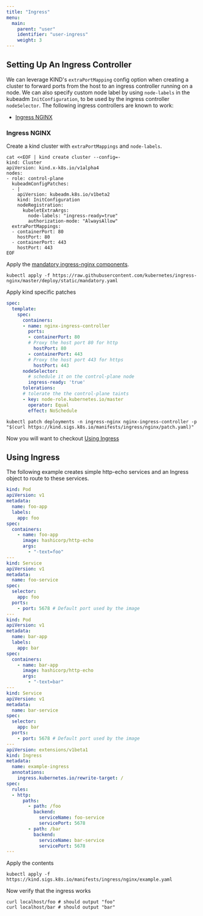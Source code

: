 ```yaml
---
title: "Ingress"
menu:
  main:
    parent: "user"
    identifier: "user-ingress"
    weight: 3
---
```


## Setting Up An Ingress Controller

We can leverage KIND's `extraPortMapping` config option when creating a cluster to
forward ports from the host to an ingress controller running on a node. We can also specify 
custom node label by using `node-labels` in the kubeadm `InitConfiguration`, to be used
by the ingress controller `nodeSelector`.
The following ingress controllers are known to work:

 - [Ingress NGINX](#ingress-nginx)

### Ingress NGINX

Create a kind cluster with `extraPortMappings` and `node-labels`.

```shell script
cat <<EOF | kind create cluster --config=-
kind: Cluster
apiVersion: kind.x-k8s.io/v1alpha4
nodes:
- role: control-plane
  kubeadmConfigPatches:
  - |
    apiVersion: kubeadm.k8s.io/v1beta2
    kind: InitConfiguration
    nodeRegistration:
      kubeletExtraArgs:
        node-labels: "ingress-ready=true"
        authorization-mode: "AlwaysAllow"
  extraPortMappings:
  - containerPort: 80
    hostPort: 80
  - containerPort: 443
    hostPort: 443
EOF
```
Apply the [mandatory ingress-nginx components](https://kubernetes.github.io/ingress-nginx/deploy/#prerequisite-generic-deployment-command).

```shell script
kubectl apply -f https://raw.githubusercontent.com/kubernetes/ingress-nginx/master/deploy/static/mandatory.yaml
```
Apply kind specific patches

```yaml
spec:
  template:
    spec:
      containers:
      - name: nginx-ingress-controller
        ports:
        - containerPort: 80
        # Proxy the host port 80 for http
          hostPort: 80
        - containerPort: 443
        # Proxy the host port 443 for https
          hostPort: 443
      nodeSelector:
        # schedule it on the control-plane node
        ingress-ready: 'true'
      tolerations:
      # tolerate the the control-plane taints
      - key: node-role.kubernetes.io/master
        operator: Equal
        effect: NoSchedule
```

```shell script
kubectl patch deployments -n ingress-nginx nginx-ingress-controller -p "$(curl https://kind.sigs.k8s.io/manifests/ingress/nginx/patch.yaml)"
```


Now you will want to checkout [Using Ingress](#using-ingress)


## Using Ingress

The following example creates simple http-echo services 
and an Ingress object to route to these services.

```yaml
kind: Pod
apiVersion: v1
metadata:
  name: foo-app
  labels:
    app: foo
spec:
  containers:
    - name: foo-app
      image: hashicorp/http-echo
      args:
        - "-text=foo"
---
kind: Service
apiVersion: v1
metadata:
  name: foo-service
spec:
  selector:
    app: foo
  ports:
    - port: 5678 # Default port used by the image
---
kind: Pod
apiVersion: v1
metadata:
  name: bar-app
  labels:
    app: bar
spec:
  containers:
    - name: bar-app
      image: hashicorp/http-echo
      args:
        - "-text=bar"
---
kind: Service
apiVersion: v1
metadata:
  name: bar-service
spec:
  selector:
    app: bar
  ports:
    - port: 5678 # Default port used by the image
---
apiVersion: extensions/v1beta1
kind: Ingress
metadata:
  name: example-ingress
  annotations:
    ingress.kubernetes.io/rewrite-target: /
spec:
  rules:
  - http:
      paths:
        - path: /foo
          backend:
            serviceName: foo-service
            servicePort: 5678
        - path: /bar
          backend:
            serviceName: bar-service
            servicePort: 5678
---
```

Apply the contents

```shell script
kubectl apply -f https://kind.sigs.k8s.io/manifests/ingress/nginx/example.yaml
```

Now verify that the ingress works

```shell script
curl localhost/foo # should output "foo"
curl localhost/bar # should output "bar"
```
